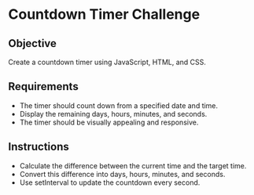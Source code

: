 # Countdown Timer Challenge

## Objective
Create a countdown timer using JavaScript, HTML, and CSS.

## Requirements
- The timer should count down from a specified date and time.
- Display the remaining days, hours, minutes, and seconds.
- The timer should be visually appealing and responsive.

## Instructions

  + Calculate the difference between the current time and the target time.
  + Convert this difference into days, hours, minutes, and seconds.
  + Use setInterval to update the countdown every second.
